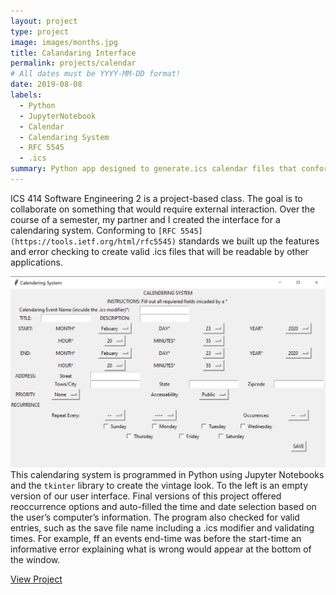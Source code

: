 ```yaml
---
layout: project
type: project
image: images/months.jpg
title: Calandaring Interface 
permalink: projects/calendar 
# All dates must be YYYY-MM-DD format!
date: 2019-08-08
labels:
  - Python
  - JupyterNotebook
  - Calendar 
  - Calendaring System
  - RFC 5545 
  - .ics
summary: Python app designed to generate.ics calendar files that conform to RFC standards. Content is based on user input. 
---
```


ICS 414 Software Engineering 2 is a project-based class. The goal is to collaborate on something that would require external interaction. Over the course of a semester, my partner and I created the interface for a calendaring system. Conforming to `[RFC 5545](https://tools.ietf.org/html/rfc5545)` standards we built up the features and error checking to create valid .ics files that will be readable by other applications. 

<img class="ui medium left floated rounded image" src="../images/UI.png"> This calendaring system is programmed in Python using Jupyter Notebooks and the `tkinter` library to create the vintage look. To the left is an empty version of our user interface. Final versions of this project offered reoccurrence options and auto-filled the time and date selection based on the user’s computer’s information. The program also checked for valid entries, such as the save file name including a .ics modifier and validating times. For example, ff an events end-time was before the start-time an informative error explaining what is wrong would appear at the bottom of the window. 


[View Project](https://github.com/ics414-teamorzo/TeamOrzo)
